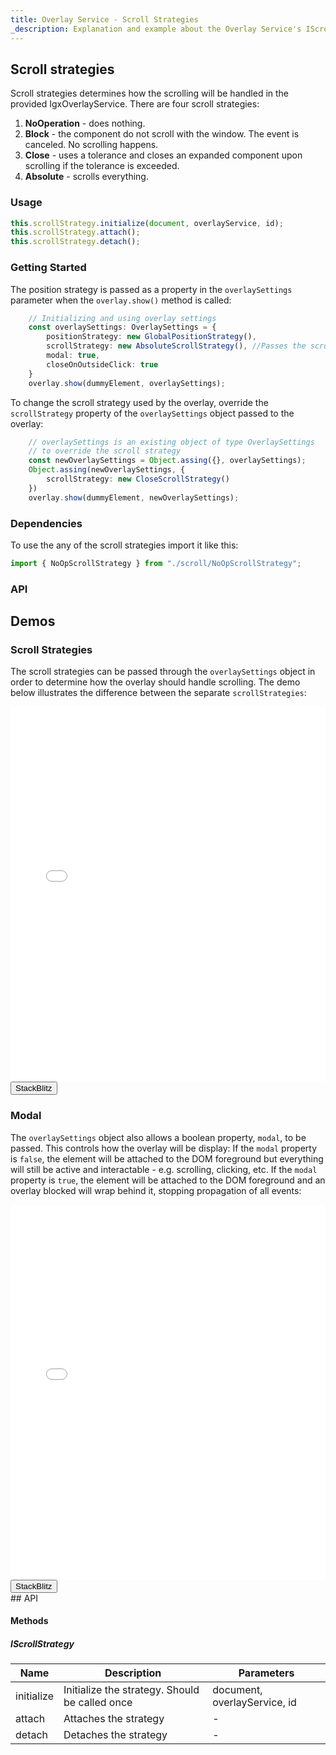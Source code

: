 ```yaml
---
title: Overlay Service - Scroll Strategies
_description: Explanation and example about the Overlay Service's IScrollStrategy interface and the classes that implement it.
---
```


## Scroll strategies

Scroll strategies determines how the scrolling will be handled in the provided IgxOverlayService. There are four scroll strategies:
1. **NoOperation** - does nothing. 
2. **Block** - the component do not scroll with the window. The event is canceled. No scrolling happens.
3. **Close** - uses a tolerance and closes an expanded component upon scrolling if the tolerance is exceeded.
4. **Absolute** - scrolls everything.

### Usage

```typescript
this.scrollStrategy.initialize(document, overlayService, id);
this.scrollStrategy.attach();
this.scrollStrategy.detach();
```

### Getting Started
The position strategy is passed as a property in the `overlaySettings` parameter when the `overlay.show()` method is called:
```typescript
    // Initializing and using overlay settings
    const overlaySettings: OverlaySettings = {
        positionStrategy: new GlobalPositionStrategy(),
        scrollStrategy: new AbsoluteScrollStrategy(), //Passes the scroll strategy
        modal: true,
        closeOnOutsideClick: true
    }
    overlay.show(dummyElement, overlaySettings); 
``` 
To change the scroll strategy used by the overlay, override the `scrollStrategy` property of the `overlaySettings` object passed to the overlay:
```typescript
    // overlaySettings is an existing object of type OverlaySettings
    // to override the scroll strategy
    const newOverlaySettings = Object.assing({}, overlaySettings);
    Object.assing(newOverlaySettings, {
        scrollStrategy: new CloseScrollStrategy()
    })
    overlay.show(dummyElement, newOverlaySettings); 
```
### Dependencies

To use the any of the scroll strategies import it like this:

```typescript
import { NoOpScrollStrategy } from "./scroll/NoOpScrollStrategy";
```

### API
## Demos 

### Scroll Strategies
The scroll strategies can be passed through the `overlaySettings` object in order to determine how the overlay should handle scrolling.
The demo below illustrates the difference between the separate `scrollStrategies`:
<div class="sample-container loading" style="height: 600px">
    <iframe id="overlay-scroll-sample-1-iframe" frameborder="0" seamless width="100%" height="100%" src="{environment:demosBaseUrl}/overlay-scroll-sample-1" onload="onSampleIframeContentLoaded(this);"></iframe>
</div>
<div>
    <button data-localize="stackblitz" class="stackblitz-btn" data-iframe-id="overlay-scroll-sample-1-iframe" data-demos-base-url="{environment:demosBaseUrl}">StackBlitz</button>
</div>
<div class="divider--half"></div>

### Modal
The `overlaySettings` object also allows a boolean property, `modal`, to be passed. This controls how the overlay will be display:
If the `modal` property is `false`, the element will be attached to the DOM foreground but everything will still be active and interactable - e.g. scrolling, clicking, etc.
If the `modal` property is `true`, the element will be attached to the DOM foreground and an overlay blocked will wrap behind it, stopping propagation of all events:

<div class="sample-container loading" style="height: 600px">
    <iframe id="overlay-scroll-sample-2-iframe" frameborder="0" seamless width="100%" height="100%" src="{environment:demosBaseUrl}/overlay-scroll-sample-2" onload="onSampleIframeContentLoaded(this);"></iframe>
</div>
<div>
    <button data-localize="stackblitz" class="stackblitz-btn" data-iframe-id="overlay-scroll-sample-2-iframe" data-demos-base-url="{environment:demosBaseUrl}">StackBlitz</button>
</div>
<div class="divider--half"></div>
## API

#### Methods

##### IScrollStrategy

| Name            | Description                                                                     | Parameters |
|-----------------|---------------------------------------------------------------------------------|------------|
|initialize       | Initialize the strategy. Should be called once                                  |document, overlayService, id|
|attach           | Attaches the strategy                                                           |-           |
|detach           | Detaches the strategy                                                           |-           |
